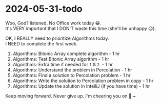 # 2024-05-31-todo

Woo, God? listened. No Office work today 😁.  
It's VERY important that I DON'T waste this time (she'll be unhappy ☹).

OK, I REALLY need to prioritize Algorithms today.  
I NEED to complete the first week.

1. Algorithms: Bitonic Array complete algorithm - 1 hr
2. Algorithms: Test Bitonic Array algorithm - 1 hr
3. Algorithms: Extra time if needed for `1` & `2`. - 1 hr
4. Algorithms: Understand the problem in Percolation - 1 hr
5. Algorithms: Find a solution to Percolation problem - 1 hr
6. Algorithms: Write the solution to Percolation problem in copy - 1 hr
7. Algorithms: Update the solution in IntelliJ (if you have time) - 1 hr

Keep moving forward. Never give up. I'm cheering you on 🎈 ~
